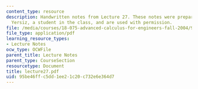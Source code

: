 ```yaml
---
content_type: resource
description: Handwritten notes from Lecture 27. These notes were prepared by Melike
  Yersiz, a student in the class, and are used with permission.
file: /media/courses/18-075-advanced-calculus-for-engineers-fall-2004/95be46ffc5dd1ee21c20c732e6e364d7_lecture27.pdf
file_type: application/pdf
learning_resource_types:
- Lecture Notes
ocw_type: OCWFile
parent_title: Lecture Notes
parent_type: CourseSection
resourcetype: Document
title: lecture27.pdf
uid: 95be46ff-c5dd-1ee2-1c20-c732e6e364d7
---
```

